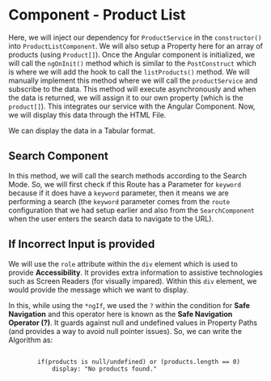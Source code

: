 # Component - Product List
<p>Here, we will inject our dependency for <code>ProductService</code> in the <code>constructor()</code> into <code>ProductListComponent</code>. We will also setup a Property here for an array of products (using <code>Product[]</code>). Once the Angular component is initialized, we will call the <code>ngOnInit()</code> method which is similar to the <code>PostConstruct</code> which is where we will add the hook to call the <code>listProducts()</code> method. We will manually implement this method where we will call the <code>productService</code> and subscribe to the data. This method will execute asynchronously and when the data is returned, we will assign it to our own property (which is the <code>product[]</code>). This integrates our service with the Angular Component. Now, we will display this data through the HTML File.</p>

<p>We can display the data in a Tabular format.</p>

## Search Component
<div>
    <p>In this method, we will call the search methods according to the Search Mode. So, we will first check if this Route has a Parameter for <code>keyword</code> because if it does have a <code>keyword</code> parameter, then it means we are performing a search (the <code>keyword</code> parameter comes from the <code>route</code> configuration that we had setup earlier and also from the <code>SearchComponent</code> when the user enters the search data to navigate to the URL). </p>
</div>

## If Incorrect Input is provided
<div>
    <p>We will use the <code>role</code> attribute within the <code>div</code> element which is used to provide <b>Accessibility</b>. It provides extra information to assistive technologies such as Screen Readers (for visually impared). Within this <code>div</code> element, we would provide the message which we want to display.</p>
    <p>In this, while using the <code>*ngIf</code>, we used the <code>?</code> within the condition for <b>Safe Navigation</b> and this operator here is known as the <b>Safe Navigation Operator (?)</b>. It guards against null and undefined values in Property Paths (and provides a way to avoid null pointer issues). So, we can write the Algorithm as:</p>
    <pre><code>
        if(products is null/undefined) or (products.length == 0)
            display: "No products found."
    </code></pre>
</div>